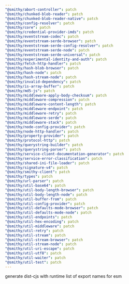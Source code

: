 ```yaml
---
"@smithy/abort-controller": patch
"@smithy/chunked-blob-reader": patch
"@smithy/chunked-blob-reader-native": patch
"@smithy/config-resolver": patch
"@smithy/core": patch
"@smithy/credential-provider-imds": patch
"@smithy/eventstream-codec": patch
"@smithy/eventstream-serde-browser": patch
"@smithy/eventstream-serde-config-resolver": patch
"@smithy/eventstream-serde-node": patch
"@smithy/eventstream-serde-universal": patch
"@smithy/experimental-identity-and-auth": patch
"@smithy/fetch-http-handler": patch
"@smithy/hash-blob-browser": patch
"@smithy/hash-node": patch
"@smithy/hash-stream-node": patch
"@smithy/invalid-dependency": patch
"@smithy/is-array-buffer": patch
"@smithy/md5-js": patch
"@smithy/middleware-apply-body-checksum": patch
"@smithy/middleware-compression": patch
"@smithy/middleware-content-length": patch
"@smithy/middleware-endpoint": patch
"@smithy/middleware-retry": patch
"@smithy/middleware-serde": patch
"@smithy/middleware-stack": patch
"@smithy/node-config-provider": patch
"@smithy/node-http-handler": patch
"@smithy/property-provider": patch
"@smithy/protocol-http": patch
"@smithy/querystring-builder": patch
"@smithy/querystring-parser": patch
"@smithy/service-client-documentation-generator": patch
"@smithy/service-error-classification": patch
"@smithy/shared-ini-file-loader": patch
"@smithy/signature-v4": patch
"@smithy/smithy-client": patch
"@smithy/types": patch
"@smithy/url-parser": patch
"@smithy/util-base64": patch
"@smithy/util-body-length-browser": patch
"@smithy/util-body-length-node": patch
"@smithy/util-buffer-from": patch
"@smithy/util-config-provider": patch
"@smithy/util-defaults-mode-browser": patch
"@smithy/util-defaults-mode-node": patch
"@smithy/util-endpoints": patch
"@smithy/util-hex-encoding": patch
"@smithy/util-middleware": patch
"@smithy/util-retry": patch
"@smithy/util-stream": patch
"@smithy/util-stream-browser": patch
"@smithy/util-stream-node": patch
"@smithy/util-uri-escape": patch
"@smithy/util-utf8": patch
"@smithy/util-waiter": patch
"@smithy/util-test": patch
---
```


generate dist-cjs with runtime list of export names for esm
